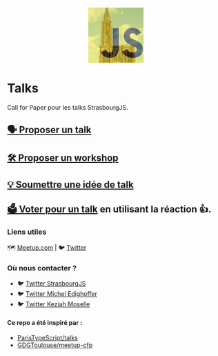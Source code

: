 <p align="center">
  <img height="128" width="128" src="./logo.jpg" alt="StrasbourgJS" />
</p>

# Talks

Call for Paper pour les talks StrasbourgJS.

## [🗣️ Proposer un talk](https://github.com/StrasbourgJS/talks/issues/new?template=talk.md)

## [🛠️ Proposer un workshop](https://github.com/StrasbourgJS/talks/issues/new?template=workshop.md)

## [💡 Soumettre une idée de talk](https://github.com/StrasbourgJS/talks/issues/new?template=idea.md)

## [🗳️ Voter pour un talk](https://github.com/StrasbourgJS/talks/issues?q=is%3Aissue+is%3Aopen+sort%3Aupdated-desc) en utilisant la réaction 👍.


### Liens utiles

🗺️ [Meetup.com](https://www.meetup.com/fr-FR/StrasbourgJS/) | 🐦 [Twitter](https://twitter.com/Strasbourg_js)

### Où nous contacter ?

- 🐦 [Twitter StrasbourgJS](https://twitter.com/Strasbourg_js)
- 🐦 [Twitter Michel Edighoffer](https://twitter.com/edimitchel)
- 🐦 [Twitter Keziah Moselle](https://twitter.com/KeziahMoselle)

#### Ce repo a été inspiré par :

- [ParisTypeScript/talks](https://github.com/ParisTypeScript/talks)
- [GDGToulouse/meetup-cfp](https://github.com/GDGToulouse/meetup-cfp)